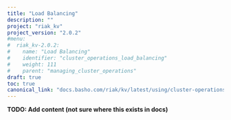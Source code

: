 ```yaml
---
title: "Load Balancing"
description: ""
project: "riak_kv"
project_version: "2.0.2"
#menu:
#  riak_kv-2.0.2:
#    name: "Load Balancing"
#    identifier: "cluster_operations_load_balancing"
#    weight: 111
#    parent: "managing_cluster_operations"
draft: true
toc: true
canonical_link: "docs.basho.com/riak/kv/latest/using/cluster-operations/load-balancing"
---
```


**TODO: Add content (not sure where this exists in docs)**
